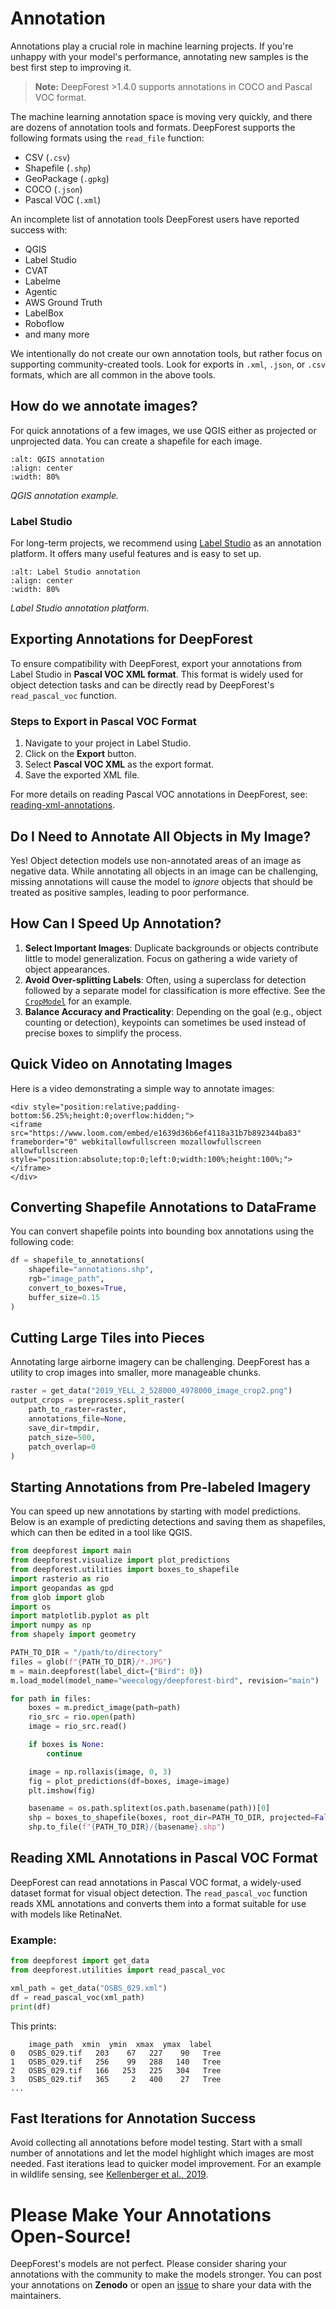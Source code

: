 # Annotation

Annotations play a crucial role in machine learning projects. If you're unhappy with your model's performance, annotating new samples is the best first step to improving it.

> **Note:** DeepForest >1.4.0 supports annotations in COCO and Pascal VOC format.

The machine learning annotation space is moving very quickly, and there are dozens of annotation tools and formats. DeepForest supports the following formats using the `read_file` function:

- CSV (`.csv`)
- Shapefile (`.shp`)
- GeoPackage (`.gpkg`)
- COCO (`.json`)
- Pascal VOC (`.xml`)

An incomplete list of annotation tools DeepForest users have reported success with:

- QGIS
- Label Studio
- CVAT
- Labelme
- Agentic
- AWS Ground Truth
- LabelBox
- Roboflow
- and many more  

We intentionally do not create our own annotation tools, but rather focus on supporting community-created tools. Look for exports in `.xml`, `.json`, or `.csv` formats, which are all common in the above tools.

## How do we annotate images?

For quick annotations of a few images, we use QGIS either as projected or unprojected data. You can create a shapefile for each image.

```{figure} ../../www/QGIS_annotation.png
:alt: QGIS annotation
:align: center
:width: 80%
```
*QGIS annotation example.*

### Label Studio

For long-term projects, we recommend using [Label Studio](https://labelstud.io/) as an annotation platform. It offers many useful features and is easy to set up.

```{figure} ../../www/label_studio.png
:alt: Label Studio annotation
:align: center
:width: 80%
```
*Label Studio annotation platform.*

## Exporting Annotations for DeepForest

To ensure compatibility with DeepForest, export your annotations from Label Studio in **Pascal VOC XML format**. This format is widely used for object detection tasks and can be directly read by DeepForest's `read_pascal_voc` function.

### Steps to Export in Pascal VOC Format

1. Navigate to your project in Label Studio.
2. Click on the **Export** button.
3. Select **Pascal VOC XML** as the export format.
4. Save the exported XML file.

For more details on reading Pascal VOC annotations in DeepForest, see: [reading-xml-annotations](#reading-xml-annotations-in-pascal-voc-format).

## Do I Need to Annotate All Objects in My Image?

Yes! Object detection models use non-annotated areas of an image as negative data. While annotating all objects in an image can be challenging, missing annotations will cause the model to *ignore* objects that should be treated as positive samples, leading to poor performance.

## How Can I Speed Up Annotation?

1. **Select Important Images**: Duplicate backgrounds or objects contribute little to model generalization. Focus on gathering a wide variety of object appearances.
2. **Avoid Over-splitting Labels**: Often, using a superclass for detection followed by a separate model for classification is more effective. See the [`CropModel`](03_cropmodels.md) for an example.
3. **Balance Accuracy and Practicality**: Depending on the goal (e.g., object counting or detection), keypoints can sometimes be used instead of precise boxes to simplify the process.

## Quick Video on Annotating Images

Here is a video demonstrating a simple way to annotate images:

```{raw} html
<div style="position:relative;padding-bottom:56.25%;height:0;overflow:hidden;">
<iframe src="https://www.loom.com/embed/e1639d36b6ef4118a31b7b892344ba83" frameborder="0" webkitallowfullscreen mozallowfullscreen allowfullscreen style="position:absolute;top:0;left:0;width:100%;height:100%;"></iframe>
</div>
```

## Converting Shapefile Annotations to DataFrame

You can convert shapefile points into bounding box annotations using the following code:

```python
df = shapefile_to_annotations(
    shapefile="annotations.shp",
    rgb="image_path",
    convert_to_boxes=True,
    buffer_size=0.15
)
```

## Cutting Large Tiles into Pieces

Annotating large airborne imagery can be challenging. DeepForest has a utility to crop images into smaller, more manageable chunks.

```python
raster = get_data("2019_YELL_2_528000_4978000_image_crop2.png")
output_crops = preprocess.split_raster(
    path_to_raster=raster,
    annotations_file=None,
    save_dir=tmpdir,
    patch_size=500,
    patch_overlap=0
)
```

## Starting Annotations from Pre-labeled Imagery

You can speed up new annotations by starting with model predictions. Below is an example of predicting detections and saving them as shapefiles, which can then be edited in a tool like QGIS.

```python
from deepforest import main
from deepforest.visualize import plot_predictions
from deepforest.utilities import boxes_to_shapefile
import rasterio as rio
import geopandas as gpd
from glob import glob
import os
import matplotlib.pyplot as plt
import numpy as np
from shapely import geometry

PATH_TO_DIR = "/path/to/directory"
files = glob(f"{PATH_TO_DIR}/*.JPG")
m = main.deepforest(label_dict={"Bird": 0})
m.load_model(model_name="weecology/deepforest-bird", revision="main")

for path in files:
    boxes = m.predict_image(path=path)
    rio_src = rio.open(path)
    image = rio_src.read()

    if boxes is None:
        continue

    image = np.rollaxis(image, 0, 3)
    fig = plot_predictions(df=boxes, image=image)
    plt.imshow(fig)

    basename = os.path.splitext(os.path.basename(path))[0]
    shp = boxes_to_shapefile(boxes, root_dir=PATH_TO_DIR, projected=False)
    shp.to_file(f"{PATH_TO_DIR}/{basename}.shp")
```

## Reading XML Annotations in Pascal VOC Format

DeepForest can read annotations in Pascal VOC format, a widely-used dataset format for visual object detection. The `read_pascal_voc` function reads XML annotations and converts them into a format suitable for use with models like RetinaNet.

### Example:

```python
from deepforest import get_data
from deepforest.utilities import read_pascal_voc

xml_path = get_data("OSBS_029.xml")
df = read_pascal_voc(xml_path)
print(df)
```

This prints:

```text
    image_path  xmin  ymin  xmax  ymax  label
0   OSBS_029.tif   203    67   227    90   Tree
1   OSBS_029.tif   256    99   288   140   Tree
2   OSBS_029.tif   166   253   225   304   Tree
3   OSBS_029.tif   365     2   400    27   Tree
...
```

## Fast Iterations for Annotation Success

Avoid collecting all annotations before model testing. Start with a small number of annotations and let the model highlight which images are most needed. Fast iterations lead to quicker model improvement. For an example in wildlife sensing, see [Kellenberger et al., 2019](https://ieeexplore.ieee.org/stamp/stamp.jsp?arnumber=8807383).

# Please Make Your Annotations Open-Source!

DeepForest's models are not perfect. Please consider sharing your annotations with the community to make the models stronger. You can post your annotations on **Zenodo** or open an [issue](https://github.com/weecology/DeepForest/issues) to share your data with the maintainers.